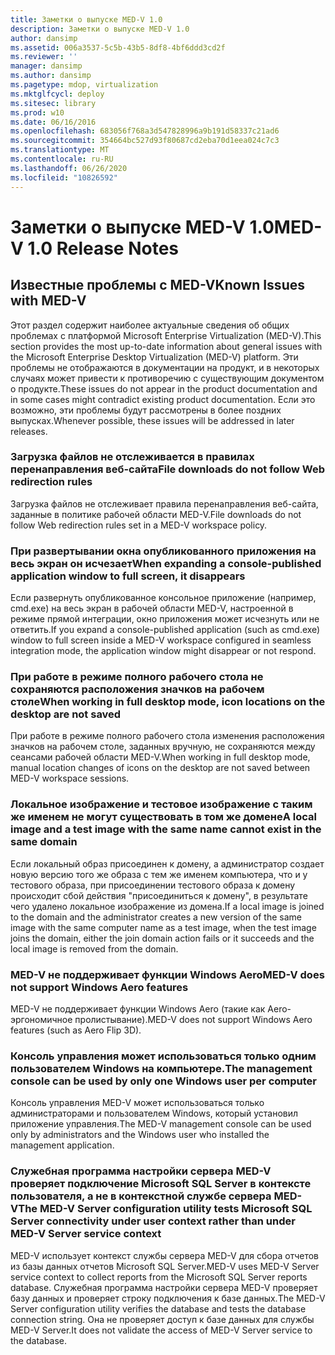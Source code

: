 ```yaml
---
title: Заметки о выпуске MED-V 1.0
description: Заметки о выпуске MED-V 1.0
author: dansimp
ms.assetid: 006a3537-5c5b-43b5-8df8-4bf6ddd3cd2f
ms.reviewer: ''
manager: dansimp
ms.author: dansimp
ms.pagetype: mdop, virtualization
ms.mktglfcycl: deploy
ms.sitesec: library
ms.prod: w10
ms.date: 06/16/2016
ms.openlocfilehash: 683056f768a3d547828996a9b191d58337c21ad6
ms.sourcegitcommit: 354664bc527d93f80687cd2eba70d1eea024c7c3
ms.translationtype: MT
ms.contentlocale: ru-RU
ms.lasthandoff: 06/26/2020
ms.locfileid: "10826592"
---
```

# <span data-ttu-id="47745-103">Заметки о выпуске MED-V 1.0</span><span class="sxs-lookup"><span data-stu-id="47745-103">MED-V 1.0 Release Notes</span></span>


## <span data-ttu-id="47745-104">Известные проблемы с MED-V</span><span class="sxs-lookup"><span data-stu-id="47745-104">Known Issues with MED-V</span></span>


<span data-ttu-id="47745-105">Этот раздел содержит наиболее актуальные сведения об общих проблемах с платформой Microsoft Enterprise Virtualization (MED-V).</span><span class="sxs-lookup"><span data-stu-id="47745-105">This section provides the most up-to-date information about general issues with the Microsoft Enterprise Desktop Virtualization (MED-V) platform.</span></span> <span data-ttu-id="47745-106">Эти проблемы не отображаются в документации на продукт, и в некоторых случаях может привести к противоречию с существующим документом о продукте.</span><span class="sxs-lookup"><span data-stu-id="47745-106">These issues do not appear in the product documentation and in some cases might contradict existing product documentation.</span></span> <span data-ttu-id="47745-107">Если это возможно, эти проблемы будут рассмотрены в более поздних выпусках.</span><span class="sxs-lookup"><span data-stu-id="47745-107">Whenever possible, these issues will be addressed in later releases.</span></span>

### <span data-ttu-id="47745-108">Загрузка файлов не отслеживается в правилах перенаправления веб-сайта</span><span class="sxs-lookup"><span data-stu-id="47745-108">File downloads do not follow Web redirection rules</span></span>

<span data-ttu-id="47745-109">Загрузка файлов не отслеживает правила перенаправления веб-сайта, заданные в политике рабочей области MED-V.</span><span class="sxs-lookup"><span data-stu-id="47745-109">File downloads do not follow Web redirection rules set in a MED-V workspace policy.</span></span>

### <span data-ttu-id="47745-110">При развертывании окна опубликованного приложения на весь экран он исчезает</span><span class="sxs-lookup"><span data-stu-id="47745-110">When expanding a console-published application window to full screen, it disappears</span></span>

<span data-ttu-id="47745-111">Если развернуть опубликованное консольное приложение (например, cmd.exe) на весь экран в рабочей области MED-V, настроенной в режиме прямой интеграции, окно приложения может исчезнуть или не ответить.</span><span class="sxs-lookup"><span data-stu-id="47745-111">If you expand a console-published application (such as cmd.exe) window to full screen inside a MED-V workspace configured in seamless integration mode, the application window might disappear or not respond.</span></span>

### <span data-ttu-id="47745-112">При работе в режиме полного рабочего стола не сохраняются расположения значков на рабочем столе</span><span class="sxs-lookup"><span data-stu-id="47745-112">When working in full desktop mode, icon locations on the desktop are not saved</span></span>

<span data-ttu-id="47745-113">При работе в режиме полного рабочего стола изменения расположения значков на рабочем столе, заданных вручную, не сохраняются между сеансами рабочей области MED-V.</span><span class="sxs-lookup"><span data-stu-id="47745-113">When working in full desktop mode, manual location changes of icons on the desktop are not saved between MED-V workspace sessions.</span></span>

### <span data-ttu-id="47745-114">Локальное изображение и тестовое изображение с таким же именем не могут существовать в том же домене</span><span class="sxs-lookup"><span data-stu-id="47745-114">A local image and a test image with the same name cannot exist in the same domain</span></span>

<span data-ttu-id="47745-115">Если локальный образ присоединен к домену, а администратор создает новую версию того же образа с тем же именем компьютера, что и у тестового образа, при присоединении тестового образа к домену происходит сбой действия "присоединиться к домену", в результате чего удалено локальное изображение из домена.</span><span class="sxs-lookup"><span data-stu-id="47745-115">If a local image is joined to the domain and the administrator creates a new version of the same image with the same computer name as a test image, when the test image joins the domain, either the join domain action fails or it succeeds and the local image is removed from the domain.</span></span>

### <span data-ttu-id="47745-116">MED-V не поддерживает функции Windows Aero</span><span class="sxs-lookup"><span data-stu-id="47745-116">MED-V does not support Windows Aero features</span></span>

<span data-ttu-id="47745-117">MED-V не поддерживает функции Windows Aero (такие как Aero-эргономичное пролистывание).</span><span class="sxs-lookup"><span data-stu-id="47745-117">MED-V does not support Windows Aero features (such as Aero Flip 3D).</span></span>

### <span data-ttu-id="47745-118">Консоль управления может использоваться только одним пользователем Windows на компьютере.</span><span class="sxs-lookup"><span data-stu-id="47745-118">The management console can be used by only one Windows user per computer</span></span>

<span data-ttu-id="47745-119">Консоль управления MED-V может использоваться только администраторами и пользователем Windows, который установил приложение управления.</span><span class="sxs-lookup"><span data-stu-id="47745-119">The MED-V management console can be used only by administrators and the Windows user who installed the management application.</span></span>

### <span data-ttu-id="47745-120">Служебная программа настройки сервера MED-V проверяет подключение Microsoft SQL Server в контексте пользователя, а не в контекстной службе сервера MED-V</span><span class="sxs-lookup"><span data-stu-id="47745-120">The MED-V Server configuration utility tests Microsoft SQL Server connectivity under user context rather than under MED-V Server service context</span></span>

<span data-ttu-id="47745-121">MED-V использует контекст службы сервера MED-V для сбора отчетов из базы данных отчетов Microsoft SQL Server.</span><span class="sxs-lookup"><span data-stu-id="47745-121">MED-V uses MED-V Server service context to collect reports from the Microsoft SQL Server reports database.</span></span> <span data-ttu-id="47745-122">Служебная программа настройки сервера MED-V проверяет базу данных и проверяет строку подключения к базе данных.</span><span class="sxs-lookup"><span data-stu-id="47745-122">The MED-V Server configuration utility verifies the database and tests the database connection string.</span></span> <span data-ttu-id="47745-123">Она не проверяет доступ к базе данных для службы MED-V Server.</span><span class="sxs-lookup"><span data-stu-id="47745-123">It does not validate the access of MED-V Server service to the database.</span></span>

 

 





